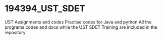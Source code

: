 # 194394_UST_SDET
UST Assignments and codes
Practise codes for Java and python
All the programs codes and docs while the UST SDET Training are included in the repository
